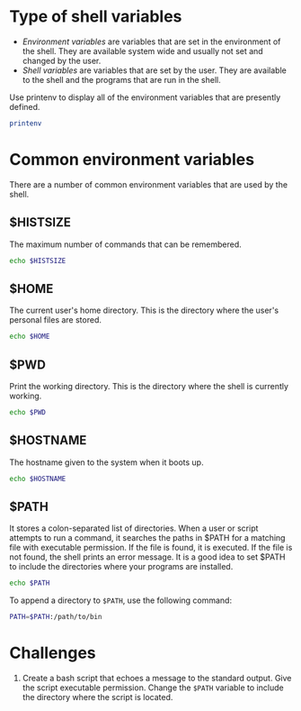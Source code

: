 <h1>Type of shell variables</h1>

* <i>Environment variables</i> are variables that are set in the environment of the shell.
They are available system wide and usually not set and changed by the user.
* <i>Shell variables</i> are variables that are set by the user.
They are available to the shell and the programs that are run in the shell.

Use printenv to display all of the environment variables that are presently defined.

```bash
printenv
```

<h1>Common environment variables</h1>

There are a number of common environment variables that are used by the shell.

<h2>$HISTSIZE</h2>

The maximum number of commands that can be remembered.

```bash
echo $HISTSIZE
```

<h2>$HOME</h2>

The current user's home directory. This is the directory where the user's personal files are stored. 

```bash
echo $HOME
```

<h2>$PWD</h2>

Print the working directory. This is the directory where the shell is currently working. 

```bash
echo $PWD
```

<h2>$HOSTNAME</h2>

The hostname given to the system when it boots up.

```bash
echo $HOSTNAME
```

<h2>$PATH</h2>

It stores a colon-separated list of directories. When a user or script attempts to run a command, it searches the paths in $PATH 
for a matching file with executable permission. If the file is found, it is executed. If the file is not found, the shell prints an error message.
It is a good idea to set $PATH to include the directories where your programs are installed. 

```bash
echo $PATH
```

To append a directory to <code>$PATH</code>, use the following command:

```bash
PATH=$PATH:/path/to/bin
```

<h1>Challenges</h1>

1. Create a bash script that echoes a message to the standard output. Give the script executable permission. Change the <code>$PATH</code> variable to include the directory where the script is located.
